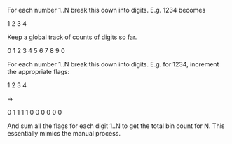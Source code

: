 For each number 1..N break this down into digits. E.g. 1234 becomes

1 2 3 4

Keep a global track of counts of digits so far.

0 1 2 3 4 5 6 7 8 9 0

For each number 1..N break this down into digits. E.g. for 1234, increment the appropriate flags:

1 2 3 4

=>

0 1 1 1 1 0 0 0 0 0 0 

And sum all the flags for each digit 1..N to get the total bin count for N. This essentially mimics the manual process.
